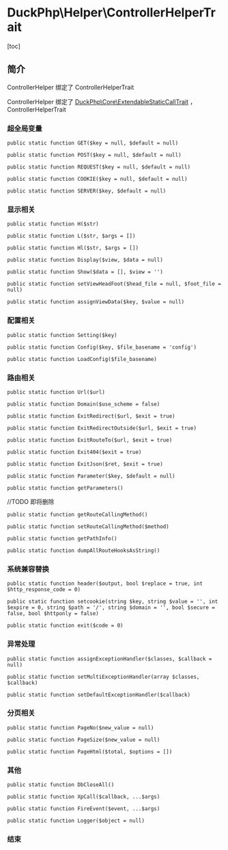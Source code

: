 # DuckPhp\Helper\ControllerHelperTrait
[toc]

## 简介

ControllerHelper 绑定了 ControllerHelperTrait

ControllerHelper 绑定了 [DuckPhp\Core\ExtendableStaticCallTrait](Core-ExtendableStaticCallTrait.md) ，ControllerHelperTrait


### 超全局变量
    public static function GET($key = null, $default = null)
    
    public static function POST($key = null, $default = null)
    
    public static function REQUEST($key = null, $default = null)
    
    public static function COOKIE($key = null, $default = null)
    
    public static function SERVER($key, $default = null)


### 显示相关

    public static function H($str)
    
    public static function L($str, $args = [])
    
    public static function Hl($str, $args = [])
    
    public static function Display($view, $data = null)

    public static function Show($data = [], $view = '')
    
    public static function setViewHeadFoot($head_file = null, $foot_file = null)
    
    public static function assignViewData($key, $value = null)

### 配置相关
    public static function Setting($key)
    
    public static function Config($key, $file_basename = 'config')
    
    public static function LoadConfig($file_basename)

### 路由相关

    public static function Url($url)
    
    public static function Domain($use_scheme = false)
    
    public static function ExitRedirect($url, $exit = true)
    
    public static function ExitRedirectOutside($url, $exit = true)
    
    public static function ExitRouteTo($url, $exit = true)
    
    public static function Exit404($exit = true)
    
    public static function ExitJson($ret, $exit = true)
    
    public static function Parameter($key, $default = null)
    
    public static function getParameters()
//TODO 即将删除

    public static function getRouteCallingMethod()
    
    public static function setRouteCallingMethod($method)
    
    public static function getPathInfo()
    
    public static function dumpAllRouteHooksAsString()

### 系统兼容替换

    public static function header($output, bool $replace = true, int $http_response_code = 0)
    
    public static function setcookie(string $key, string $value = '', int $expire = 0, string $path = '/', string $domain = '', bool $secure = false, bool $httponly = false)
    
    public static function exit($code = 0)

### 异常处理

    public static function assignExceptionHandler($classes, $callback = null)
    
    public static function setMultiExceptionHandler(array $classes, $callback)
    
    public static function setDefaultExceptionHandler($callback)


### 分页相关

    public static function PageNo($new_value = null)
    
    public static function PageSize($new_value = null)
    
    public static function PageHtml($total, $options = [])

### 其他


    public static function DbCloseAll()

    public static function XpCall($callback, ...$args)
    
    public static function FireEvent($event, ...$args)
    
    public static function Logger($object = null)

### 结束



